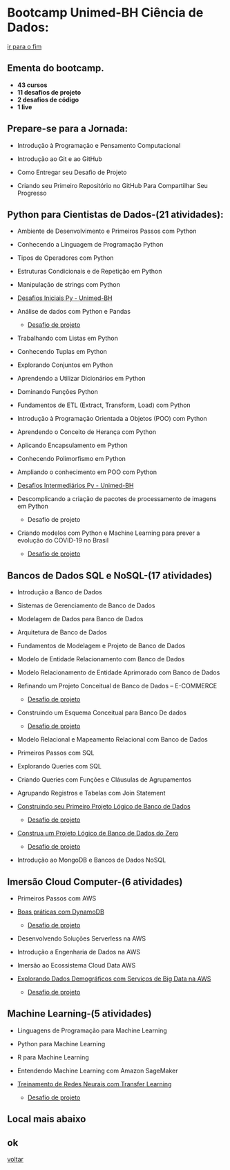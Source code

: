 # Bootcamp Unimed-BH Ciência de Dados:

[ir para o fim](#local-mais-abaixo)
<a name="ancora"></a>


## Ementa do bootcamp.

* **43 cursos**
* **11 desafios de projeto** 
* **2 desafios de código**
* **1 live**

## Prepare-se para a Jornada:

*  Introdução à Programação e Pensamento Computacional

*  Introdução ao Git e ao GitHub

*  Como Entregar seu Desafio de Projeto

*  Criando seu Primeiro Repositório no GitHub Para Compartilhar Seu Progresso

## Python para Cientistas de Dados-(21 atividades):

*  Ambiente de Desenvolvimento e Primeiros Passos com Python

*  Conhecendo a Linguagem de Programação Python

*  Tipos de Operadores com Python

*  Estruturas Condicionais e de Repetição em Python

*  Manipulação de strings com Python

*  [Desafios Iniciais Py - Unimed-BH](https://github.com/Jcnok/digitalinnovationone/blob/main/Unimed-BH%20-%20Ci%C3%AAncia%20de%20Dados/Desafios%20Iniciais%20Py%20-%20Unimed-BH.ipynb)		

*  Análise de dados com Python e Pandas
	* [Desafio de projeto](https://github.com/Jcnok/digitalinnovationone/blob/main/Unimed-BH%20-%20Ci%C3%AAncia%20de%20Dados/Desafio_An%C3%A1lise_de_dados.ipynb)
	

*  Trabalhando com Listas em Python

*  Conhecendo Tuplas em Python

*  Explorando Conjuntos em Python

*  Aprendendo a Utilizar Dicionários em Python

*  Dominando Funções Python

*  Fundamentos de ETL (Extract, Transform, Load) com Python

*  Introdução à Programação Orientada a Objetos (POO) com Python

*  Aprendendo o Conceito de Herança com Python

*  Aplicando Encapsulamento em Python

*  Conhecendo Polimorfismo em Python

*  Ampliando o conhecimento em POO com Python

*  [Desafios Intermediários Py - Unimed-BH](https://github.com/Jcnok/digitalinnovationone/blob/main/Unimed-BH%20-%20Ci%C3%AAncia%20de%20Dados/Desafios%20Intermedi%C3%A1rios%20Py%20-%20Unimed-BH.ipynb)
 
*  Descomplicando a criação de pacotes de processamento de imagens em Python
	* Desafio de projeto

*  Criando modelos com Python e Machine Learning para prever a evolução do COVID-19 no Brasil
	* [Desafio de projeto](https://github.com/Jcnok/digitalinnovationone/blob/main/Unimed-BH%20-%20Ci%C3%AAncia%20de%20Dados/Projeto_ML_Covid.ipynb)

## Bancos de Dados SQL e NoSQL-(17 atividades)

*  Introdução a Banco de Dados

*  Sistemas de Gerenciamento de Banco de Dados

*  Modelagem de Dados para Banco de Dados

*  Arquitetura de Banco de Dados

*  Fundamentos de Modelagem e Projeto de Banco de Dados

*  Modelo de Entidade Relacionamento com Banco de Dados

*  Modelo Relacionamento de Entidade Aprimorado com Banco de Dados

*  Refinando um Projeto Conceitual de Banco de Dados – E-COMMERCE
	* [Desafio de projeto](https://github.com/Jcnok/digitalinnovationone/tree/main/modulo_3)

*  Construindo um Esquema Conceitual para Banco De dados
	* [Desafio de projeto](https://github.com/Jcnok/digitalinnovationone/tree/main/modulo_3)

*  Modelo Relacional e Mapeamento Relacional com Banco de Dados

*  Primeiros Passos com SQL

*  Explorando Queries com SQL

*  Criando Queries com Funções e Cláusulas de Agrupamentos

*  Agrupando Registros e Tabelas com Join Statement

*  [Construindo seu Primeiro Projeto Lógico de Banco de Dados](https://github.com/Jcnok/digitalinnovationone/tree/main/Unimed-BH%20-%20Ci%C3%AAncia%20de%20Dados/bd_mod_3/desafio_3_3)
	* [Desafio de projeto](https://github.com/Jcnok/digitalinnovationone/tree/main/Unimed-BH%20-%20Ci%C3%AAncia%20de%20Dados/bd_mod_3/ecommerce_ref)

*  [Construa um Projeto Lógico de Banco de Dados do Zero](https://github.com/Jcnok/digitalinnovationone/tree/main/Unimed-BH%20-%20Ci%C3%AAncia%20de%20Dados/bd_mod_3/desafio_oficina_mecanica#ancora5.16)
	* [Desafio de projeto](https://github.com/Jcnok/digitalinnovationone/tree/main/Unimed-BH%20-%20Ci%C3%AAncia%20de%20Dados/bd_mod_3/desafio_oficina_mecanica)

*  Introdução ao MongoDB e Bancos de Dados NoSQL

## Imersão Cloud Computer-(6 atividades)

*  Primeiros Passos com AWS

*  [Boas práticas com DynamoDB](https://github.com/Jcnok/digitalinnovationone/blob/main/Unimed-BH%20-%20Ci%C3%AAncia%20de%20Dados/AWS/desafio_dynamodb/desafio_dynamodb1.ipynb)
	* [Desafio de projeto](https://github.com/Jcnok/digitalinnovationone/tree/main/Unimed-BH%20-%20Ci%C3%AAncia%20de%20Dados/AWS/desafio_dynamodb#desafio-dynamodb)

*  Desenvolvendo Soluções Serverless na AWS

*  Introdução a Engenharia de Dados na AWS

*  Imersão ao Ecossistema Cloud Data AWS

*  [Explorando Dados Demográficos com Serviços de Big Data na AWS](https://github.com/Jcnok/digitalinnovationone/tree/main/Unimed-BH%20-%20Ci%C3%AAncia%20de%20Dados/AWS/desafio_athena#desafio---explorando-dados-demogr%C3%A1ficos-com-servi%C3%A7os-de-big-data-na-aws)
	* [Desafio de projeto](https://github.com/Jcnok/digitalinnovationone/tree/main/Unimed-BH%20-%20Ci%C3%AAncia%20de%20Dados/AWS/desafio_athena#desafio---explorando-dados-demogr%C3%A1ficos-com-servi%C3%A7os-de-big-data-na-aws)

## Machine Learning-(5 atividades)

*  Linguagens de Programação para Machine Learning

*  Python para Machine Learning

*  R para Machine Learning

*  Entendendo Machine Learning com Amazon SageMaker

*  [Treinamento de Redes Neurais com Transfer Learning](https://github.com/Jcnok/digitalinnovationone/tree/main/Unimed-BH%20-%20Ci%C3%AAncia%20de%20Dados/ML#transfer%C3%AAncia-de-aprendizagem-para-classifica%C3%A7%C3%A3o-de-imagens)
	* [Desafio de projeto](https://github.com/Jcnok/digitalinnovationone/blob/main/Unimed-BH%20-%20Ci%C3%AAncia%20de%20Dados/ML/desafio_transfer_learning_dog_cat.ipynb)
## Local mais abaixo
## ok

<a name="ancora"></a>
[voltar](#ancora)

